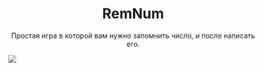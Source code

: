 <p align="center">
<h1 align="center">RemNum</h1>
<p align="center">Простая игра в которой вам нужно запомнить число, и после написать его.</p>

<a href="https://github.com/Vadershik/RemNum"><img align="center" src="https://github-readme-stats.vercel.app/api/pin/?username=Vadershik&repo=remnum" /></a>
</p>
